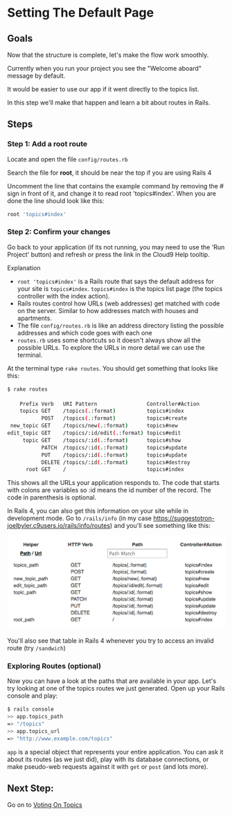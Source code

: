# Setting The Default Page

## Goals
Now that the structure is complete, let's make the flow work smoothly.

Currently when you run your project you see the "Welcome aboard" message by default.

It would be easier to use our app if it went directly to the topics list.

In this step we'll make that happen and learn a bit about routes in Rails.

## Steps
### Step 1: Add a root route
Locate and open the file `config/routes.rb`

Search the file for __root__, it should be near the top if you are using Rails 4

Uncomment the line that contains the example command by removing the # sign in front of it, and change it to read root 'topics#index'. When you are done the line should look like this:
```ruby
root 'topics#index'
```

### Step 2: Confirm your changes
Go back to your application (if its not running, you may need to use the 'Run Project' button) and refresh or press the link in the Cloud9 Help tooltip.

Explanation
* `root 'topics#index'` is a Rails route that says the default address for your site is `topics#index`. `topics#index` is the topics list page (the topics controller with the index action).
* Rails routes control how URLs (web addresses) get matched with code on the server. Similar to how addresses match with houses and apartments.
* The file `config/routes.rb` is like an address directory listing the possible addresses and which code goes with each one
* `routes.rb` uses some shortcuts so it doesn't always show all the possible URLs. To explore the URLs in more detail we can use the terminal.

At the terminal type `rake routes`. You should get something that looks like this:
```bash
$ rake routes

    Prefix Verb   URI Pattern                Controller#Action
    topics GET    /topics(.:format)          topics#index
           POST   /topics(.:format)          topics#create
 new_topic GET    /topics/new(.:format)      topics#new
edit_topic GET    /topics/:id/edit(.:format) topics#edit
     topic GET    /topics/:id(.:format)      topics#show
           PATCH  /topics/:id(.:format)      topics#update
           PUT    /topics/:id(.:format)      topics#update
           DELETE /topics/:id(.:format)      topics#destroy
      root GET    /                          topics#index
```

This shows all the URLs your application responds to. The code that starts with colons are variables so :id means the id number of the record. The code in parenthesis is optional.

In Rails 4, you can also get this information on your site while in development mode. Go to `/rails/info` (in my case https://suggestotron-joelbyler.c9users.io/rails/info/routes) and you'll see something like this:

![Screenshot of browser-based Rails routing info page](images/rails4_rails_info_routing.png)

You'll also see that table in Rails 4 whenever you try to access an invalid route (try `/sandwich`)

### Exploring Routes (optional)

Now you can have a look at the paths that are available in your app. Let's try looking at one of the topics routes we just generated. Open up your Rails console and play:

```bash
$ rails console
>> app.topics_path
=> "/topics"
>> app.topics_url
=> "http://www.example.com/topics"
```
`app` is a special object that represents your entire application. You can ask it about its routes (as we just did), play with its database connections, or make pseudo-web requests against it with `get` or `post` (and lots more).

## Next Step:
Go on to [Voting On Topics](voting_on_topics.md)
